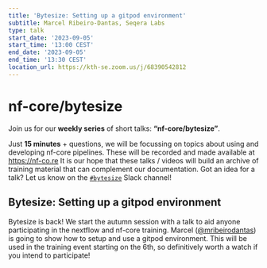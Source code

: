 ```yaml
---
title: 'Bytesize: Setting up a gitpod environment'
subtitle: Marcel Ribeiro-Dantas, Seqera Labs
type: talk
start_date: '2023-09-05'
start_time: '13:00 CEST'
end_date: '2023-09-05'
end_time: '13:30 CEST'
location_url: https://kth-se.zoom.us/j/68390542812
---
```


# nf-core/bytesize

Join us for our **weekly series** of short talks: **“nf-core/bytesize”**.

Just **15 minutes** + questions, we will be focussing on topics about using and developing nf-core pipelines.
These will be recorded and made available at <https://nf-co.re>
It is our hope that these talks / videos will build an archive of training material that can complement our documentation. Got an idea for a talk? Let us know on the [`#bytesize`](https://nfcore.slack.com/channels/bytesize) Slack channel!

## Bytesize: Setting up a gitpod environment

Bytesize is back! We start the autumn session with a talk to aid anyone participating in the nextflow and nf-core training. Marcel ([@mribeirodantas](https://github.com/mribeirodantas)) is going to show how to setup and use a gitpod environment. This will be used in the training event starting on the 6th, so definitively worth a watch if you intend to participate!

